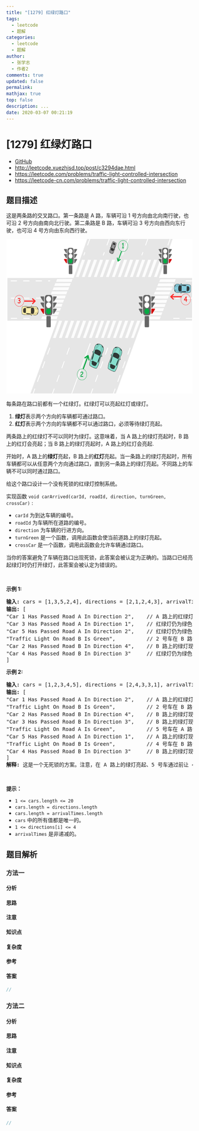 ```yaml
---
title: "[1279] 红绿灯路口"
tags:
  - leetcode
  - 题解
categories:
  - leetcode
  - 题解
author:
  - 张学志
  - 作者2
comments: true
updated: false
permalink:
mathjax: true
top: false
description: ...
date: 2020-03-07 00:21:19
---
```



# [1279] 红绿灯路口
* [GitHub](https://github.com/algoboy101/LeetCodeCrowdsource/tree/master/_posts/QA/%5B1279%5D%20%E7%BA%A2%E7%BB%BF%E7%81%AF%E8%B7%AF%E5%8F%A3.md)
* http://leetcode.xuezhisd.top/post/c3294dae.html
* https://leetcode.com/problems/traffic-light-controlled-intersection
* https://leetcode-cn.com/problems/traffic-light-controlled-intersection


## 题目描述

<p>这是两条路的交叉路口。第一条路是 A 路，车辆可沿&nbsp;1 号方向由北向南行驶，也可沿&nbsp;2 号方向由南向北行驶。第二条路是 B 路，车辆可沿&nbsp;3 号方向由西向东行驶，也可沿 4 号方向由东向西行驶。</p>

<p><img alt="" src="https://raw.githubusercontent.com/algoboy101/LeetCodeCrowdsource/master/imgs/exp.png" style="height:417px; width:600px" /></p>

<p>每条路在路口前都有一个红绿灯。红绿灯可以亮起红灯或绿灯。</p>

<ol>
	<li><strong>绿灯</strong>表示两个方向的车辆都可通过路口。</li>
	<li><strong>红灯</strong>表示两个方向的车辆都不可以通过路口，必须等待绿灯亮起。</li>
</ol>

<p>两条路上的红绿灯不可以同时为绿灯。这意味着，当 A 路上的绿灯亮起时，B 路上的红灯会亮起；当 B&nbsp;路上的绿灯亮起时，A&nbsp;路上的红灯会亮起.</p>

<p>开始时，A 路上的<strong>绿灯</strong>亮起，B 路上的<strong>红灯</strong>亮起。当一条路上的绿灯亮起时，所有车辆都可以从任意两个方向通过路口，直到另一条路上的绿灯亮起。不同路上的车辆不可以同时通过路口。</p>

<p>给这个路口设计一个没有死锁的红绿灯控制系统。</p>

<p>实现函数&nbsp;<code>void carArrived(carId, roadId, direction, turnGreen, crossCar)</code>&nbsp;:</p>

<ul>
	<li><code>carId</code>&nbsp;为到达车辆的编号。</li>
	<li><code>roadId</code>&nbsp;为车辆所在道路的编号。</li>
	<li><code>direction</code>&nbsp;为车辆的行进方向。</li>
	<li><code>turnGreen</code>&nbsp;是一个函数，调用此函数会使当前道路上的绿灯亮起。</li>
	<li><code>crossCar</code>&nbsp;是一个函数，调用此函数会允许车辆通过路口。</li>
</ul>

<p>当你的答案避免了车辆在路口出现死锁，此答案会被认定为正确的。当路口已经亮起绿灯时仍打开绿灯，此答案会被认定为错误的。</p>

<p>&nbsp;</p>

<p><strong>示例 1:</strong></p>

<pre>
<strong>输入:</strong> cars = [1,3,5,2,4], directions = [2,1,2,4,3], arrivalTimes = [10,20,30,40,50]
<strong>输出:</strong> [
&quot;Car 1 Has Passed Road A In Direction 2&quot;,    // A 路上的红绿灯为绿色，1 号车可通过路口。
&quot;Car 3 Has Passed Road A In Direction 1&quot;,    // 红绿灯仍为绿色，3 号车通过路口。
&quot;Car 5 Has Passed Road A In Direction 2&quot;,    // 红绿灯仍为绿色，5 号车通过路口。
&quot;Traffic Light On Road B Is Green&quot;,          // 2 号车在 B 路请求绿灯。
&quot;Car 2 Has Passed Road B In Direction 4&quot;,    // B 路上的绿灯现已亮起，2 号车通过路口。
&quot;Car 4 Has Passed Road B In Direction 3&quot;     // 红绿灯仍为绿色，4 号车通过路口。
]
</pre>

<p><strong>示例 2:</strong></p>

<pre>
<strong>输入:</strong> cars = [1,2,3,4,5], directions = [2,4,3,3,1], arrivalTimes = [10,20,30,40,40]
<strong>输出:</strong> [
&quot;Car 1 Has Passed Road A In Direction 2&quot;,    // A 路上的红绿灯为绿色，1 号车可通过路口。
&quot;Traffic Light On Road B Is Green&quot;,          // 2 号车在 B 路请求绿灯。
&quot;Car 2 Has Passed Road B In Direction 4&quot;,    // B 路上的绿灯现已亮起，2 号车通过路口。
&quot;Car 3 Has Passed Road B In Direction 3&quot;,    // B 路上的绿灯现已亮起，3 号车通过路口。
&quot;Traffic Light On Road A Is Green&quot;,          // 5 号车在 A 路请求绿灯。
&quot;Car 5 Has Passed Road A In Direction 1&quot;,    // A 路上的绿灯现已亮起，5 号车通过路口。
&quot;Traffic Light On Road B Is Green&quot;,          // 4 号车在 B 路请求绿灯。4 号车在路口等灯，直到 5 号车通过路口，B 路的绿灯亮起。
&quot;Car 4 Has Passed Road B In Direction 3&quot;     // B 路上的绿灯现已亮起，4 号车通过路口。
]
<strong>解释:</strong> 这是一个无死锁的方案。注意，在 A 路上的绿灯亮起、5 号车通过前让 4 号车通过，也是一个<strong>正确</strong>且<strong>可</strong><strong>被接受</strong>的方案。
</pre>

<p>&nbsp;</p>

<p><strong>提示：</strong></p>

<ul>
	<li><code>1 &lt;= cars.length &lt;= 20</code></li>
	<li><code>cars.length = directions.length</code></li>
	<li><code>cars.length = arrivalTimes.length</code></li>
	<li><code>cars</code>&nbsp;中的所有值都是唯一的。</li>
	<li><code>1 &lt;= directions[i] &lt;= 4</code></li>
	<li><code>arrivalTimes</code> 是非递减的。</li>
</ul>



## 题目解析


### 方法一

#### 分析

#### 思路

#### 注意

#### 知识点

#### 复杂度

#### 参考

#### 答案

```cpp
//
```


### 方法二

#### 分析

#### 思路

#### 注意

#### 知识点

#### 复杂度

#### 参考

#### 答案

```cpp
//
```


